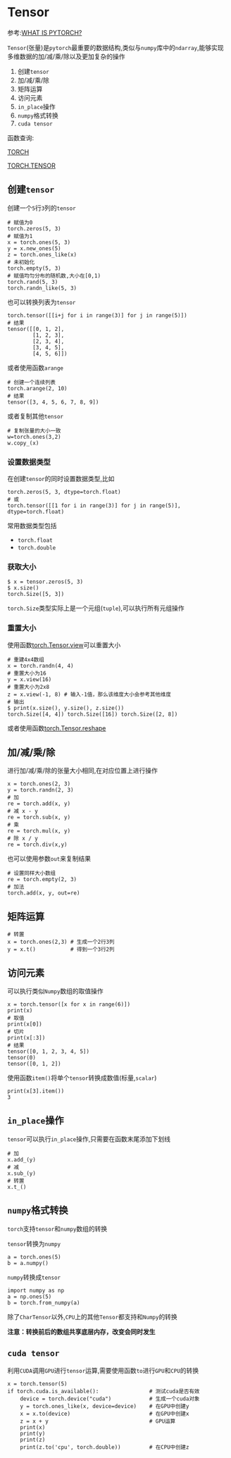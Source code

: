 
# Tensor

参考:[WHAT IS PYTORCH?](https://pytorch.org/tutorials/beginner/blitz/tensor_tutorial.html#sphx-glr-beginner-blitz-tensor-tutorial-py)

`Tensor`(张量)是`pytorch`最重要的数据结构,类似与`numpy`库中的`ndarray`,能够实现多维数据的加/减/乘/除以及更加复杂的操作

1. 创建`tensor`
2. 加/减/乘/除
3. 矩阵运算
4. 访问元素
5. `in_place`操作
6. `numpy`格式转换
7. `cuda tensor`

函数查询:

[TORCH](https://pytorch.org/docs/stable/torch.html)

[TORCH.TENSOR](https://pytorch.org/docs/stable/tensors.html#torch-tensor)

## 创建`tensor`

创建一个`5`行`3`列的`tensor`

    # 赋值为0
    torch.zeros(5, 3)
    # 赋值为1
    x = torch.ones(5, 3)
    y = x.new_ones(5)
    z = torch.ones_like(x)
    # 未初始化
    torch.empty(5, 3)
    # 赋值均匀分布的随机数,大小在[0,1)
    torch.rand(5, 3)
    torch.randn_like(5, 3)

也可以转换列表为`tensor`

    torch.tensor([[i+j for i in range(3)] for j in range(5)])
    # 结果
    tensor([[0, 1, 2],
            [1, 2, 3],
            [2, 3, 4],
            [3, 4, 5],
            [4, 5, 6]])

或者使用函数`arange`

    # 创建一个连续列表
    torch.arange(2, 10)
    # 结果
    tensor([3, 4, 5, 6, 7, 8, 9])

或者复制其他`tensor`

    # 复制张量的大小一致
    w=torch.ones(3,2)
    w.copy_(x)

### 设置数据类型

在创建`tensor`的同时设置数据类型,比如

    torch.zeros(5, 3, dtype=torch.float)
    # 或
    torch.tensor([[1 for i in range(3)] for j in range(5)], dtype=torch.float)

常用数据类型包括

* `torch.float`
* `torch.double`

### 获取大小

    $ x = tensor.zeros(5, 3)
    $ x.size()
    torch.Size([5, 3])

`torch.Size`类型实际上是一个元组(`tuple`),可以执行所有元组操作

### 重置大小

使用函数[torch.Tensor.view](https://pytorch.org/docs/stable/tensors.html#torch.Tensor.view)可以重置大小

    # 重建4x4数组
    x = torch.randn(4, 4)
    # 重置大小为16
    y = x.view(16)
    # 重置大小为2x8
    z = x.view(-1, 8) # 输入-1值，那么该维度大小会参考其他维度
    # 输出
    $ print(x.size(), y.size(), z.size())
    torch.Size([4, 4]) torch.Size([16]) torch.Size([2, 8])

或者使用函数[torch.Tensor.reshape](https://pytorch.org/docs/stable/torch.html#torch.reshape)

## 加/减/乘/除

进行加/减/乘/除的张量大小相同,在对应位置上进行操作

    x = torch.ones(2, 3)
    y = torch.randn(2, 3)
    # 加
    re = torch.add(x, y)
    # 减 x - y
    re = torch.sub(x, y)
    # 乘
    re = torch.mul(x, y)
    # 除 x / y
    re = torch.div(x,y)

也可以使用参数`out`来复制结果

    # 设置同样大小数组
    re = torch.empty(2, 3)
    # 加法
    torch.add(x, y, out=re)

## 矩阵运算

    # 转置
    x = torch.ones(2,3) # 生成一个2行3列
    y = x.t()           # 得到一个3行2列

## 访问元素

可以执行类似`Numpy`数组的取值操作

    x = torch.tensor([x for x in range(6)])
    print(x)
    # 取值
    print(x[0])
    # 切片
    print(x[:3])
    # 结果
    tensor([0, 1, 2, 3, 4, 5])
    tensor(0)
    tensor([0, 1, 2])

使用函数`item()`将单个`tensor`转换成数值(标量,`scalar`)

    print(x[3].item())
    3

## `in_place`操作

`tensor`可以执行`in_place`操作,只需要在函数末尾添加下划线

    # 加
    x.add_(y)
    # 减
    x.sub_(y)
    # 转置
    x.t_()

## `numpy`格式转换

`torch`支持`tensor`和`numpy`数组的转换

`tensor`转换为`numpy`

    a = torch.ones(5)
    b = a.numpy()

`numpy`转换成`tensor`

    import numpy as np
    a = np.ones(5)
    b = torch.from_numpy(a)

除了`CharTensor`以外,`CPU`上的其他`Tensor`都支持和`Numpy`的转换

**注意：转换前后的数组共享底层内存，改变会同时发生**

## `cuda tensor`

利用`CUDA`调用`GPU`进行`tensor`运算,需要使用函数`to`进行`GPU`和`CPU`的转换

    x = torch.tensor(5)
    if torch.cuda.is_available():                # 测试cuda是否有效
        device = torch.device("cuda")            # 生成一个cuda对象
        y = torch.ones_like(x, device=device)    # 在GPU中创建y
        x = x.to(device)                         # 在GPU中创建x
        z = x + y                                # GPU运算
        print(x)
        print(y)
        print(z)
        print(z.to('cpu', torch.double))         # 在CPU中创建z